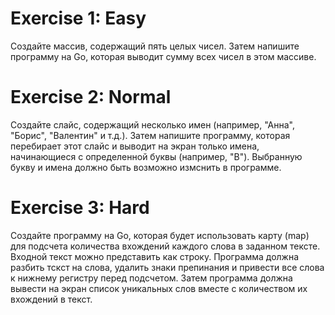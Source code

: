 # Exercise 1: Easy
 Создайте массив, содержащий пять целых чисел. Затем напишите программу на Go, которая выводит сумму всех чисел в этом массиве.

 # Exercise 2: Normal
Создайте слайс, содержащий несколько имен (например, "Анна",
"Борис", "Валентин" и т.д.). Затем напишите программу, которая перебирает этот слайс и выводит на экран только имена, начинающиеся с определенной буквы (например, "В"). Выбранную букву и имена должно быть возможно измснить в программе.

 # Exercise 3: Hard
Создайте программу на Go, которая будет использовать карту (map) для подсчета количества вхождений каждого слова в заданном тексте.
Входной текст можно представить как строку. Программа должна разбить тскст на слова, удалить знаки препинания и привести все слова к нижнему регистру перед подсчетом. Затем программа должна вывести на экран список уникальных слов вместе с количеством их вхождений в текст.